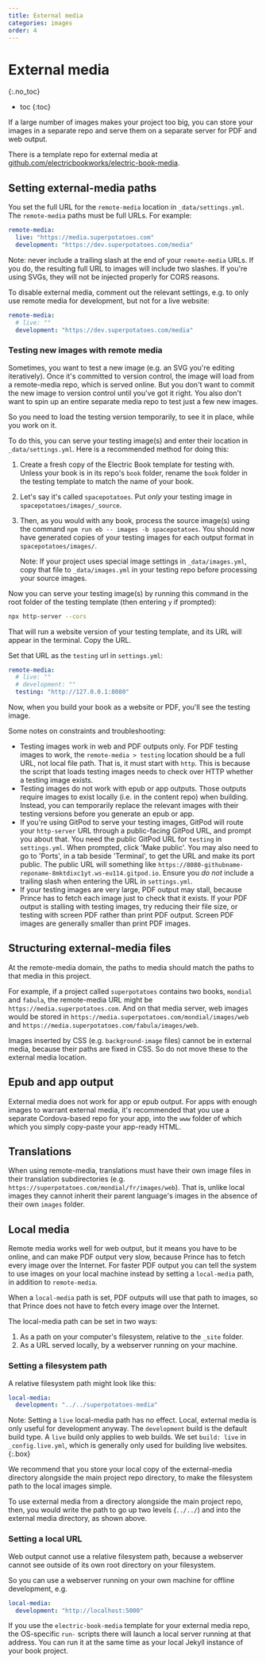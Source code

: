 ```yaml
---
title: External media
categories: images
order: 4
---
```


# External media
{:.no_toc}

* toc
{:toc}

If a large number of images makes your project too big, you can store your images in a separate repo and serve them on a separate server for PDF and web output.

There is a template repo for external media at [github.com/electricbookworks/electric-book-media](https://github.com/electricbookworks/electric-book-media).

## Setting external-media paths

You set the full URL for the `remote-media` location in `_data/settings.yml`. The `remote-media` paths must be full URLs. For example:

``` yaml
remote-media:
  live: "https://media.superpotatoes.com"
  development: "https://dev.superpotatoes.com/media"
```

Note: never include a trailing slash at the end of your `remote-media` URLs. If you do, the resulting full URL to images will include two slashes. If you're using SVGs, they will not be injected properly for CORS reasons.

To disable external media, comment out the relevant settings, e.g. to only use remote media for development, but not for a live website:

``` yaml
remote-media:
  # live: ""
  development: "https://dev.superpotatoes.com/media"
```

### Testing new images with remote media

Sometimes, you want to test a new image (e.g. an SVG you're editing iteratively). Once it's committed to version control, the image will load from a remote-media repo, which is served online. But you don't want to commit the new image to version control until you've got it right. You also don't want to spin up an entire separate media repo to test just a few new images.

So you need to load the testing version temporarily, to see it in place, while you work on it.

To do this, you can serve your testing image(s) and enter their location in `_data/settings.yml`. Here is a recommended method for doing this:

1. Create a fresh copy of the Electric Book template for testing with. Unless your book is in its repo's `book` folder, rename the `book` folder in the testing template to match the name of your book.
1. Let's say it's called `spacepotatoes`. Put *only* your testing image in `spacepotatoes/images/_source`.
1. Then, as you would with any book, process the source image(s) using the command `npm run eb -- images -b spacepotatoes`. You should now have generated copies of your testing images for each output format in `spacepotatoes/images/`.

   Note: If your project uses special image settings in `_data/images.yml`, copy that file to `_data/images.yml` in your testing repo before processing your source images.

Now you can serve your testing image(s) by running this command in the root folder of the testing template (then entering `y` if prompted):

```sh
npx http-server --cors
```

That will run a website version of your testing template, and its URL will appear in the terminal. Copy the URL.

Set that URL as the `testing` url in `settings.yml`:

``` yaml
remote-media:
  # live: ""
  # development: ""
  testing: "http://127.0.0.1:8080"
```

Now, when you build your book as a website or PDF, you'll see the testing image.

Some notes on constraints and troubleshooting:

- Testing images work in web and PDF outputs only. For PDF testing images to work, the `remote-media > testing` location should be a full URL, not local file path. That is, it must start with `http`. This is because the script that loads testing images needs to check over HTTP whether a testing image exists.
- Testing images do not work with epub or app outputs. Those outputs require images to exist locally (i.e. in the content repo) when building. Instead, you can temporarily replace the relevant images with their testing versions before you generate an epub or app.
- If you're using GitPod to serve your testing images, GitPod will route your `http-server` URL through a public-facing GitPod URL, and prompt you about that. You need the public GitPod URL for `testing` in `settings.yml`. When prompted, click 'Make public'. You may also need to go to 'Ports', in a tab beside 'Terminal', to get the URL and make its port public. The public URL will something like `https://8080-githubname-reponame-8mktdixc1yt.ws-eu114.gitpod.io`. Ensure you *do not* include a trailing slash when entering the URL in `settings.yml`.
- If your testing images are very large, PDF output may stall, because Prince has to fetch each image just to check that it exists. If your PDF output is stalling with testing images, try reducing their file size, or testing with screen PDF rather than print PDF output. Screen PDF images are generally smaller than print PDF images.

## Structuring external-media files

At the remote-media domain, the paths to media should match the paths to that media in this project.

For example, if a project called `superpotatoes` contains two books, `mondial` and `fabula`, the remote-media URL might be `https://media.superpotatoes.com`. And on that media server, web images would be stored in `https://media.superpotatoes.com/mondial/images/web` and `https://media.superpotatoes.com/fabula/images/web`.

Images inserted by CSS (e.g. `background-image` files) cannot be in external media, because their paths are fixed in CSS. So do not move these to the external media location.

## Epub and app output

External media does not work for app or epub output. For apps with enough images to warrant external media, it's recommended that you use a separate Cordova-based repo for your app, into the `www` folder of which which you simply copy-paste your app-ready HTML.

## Translations

When using remote-media, translations must have their own image files in their translation subdirectories (e.g. `https://superpotatoes.com/mondial/fr/images/web`). That is, unlike local images they cannot inherit their parent language's images in the absence of their own `images` folder.

## Local media

Remote media works well for web output, but it means you have to be online, and can make PDF output very slow, because Prince has to fetch every image over the Internet. For faster PDF output you can tell the system to use images on your local machine instead by setting a `local-media` path, in addition to `remote-media`.

When a `local-media` path is set, PDF outputs will use that path to images, so that Prince does not have to fetch every image over the Internet.

The local-media path can be set in two ways:

1. As a path on your computer's filesystem, relative to the `_site` folder.
2. As a URL served locally, by a webserver running on your machine.

### Setting a filesystem path

A relative filesystem path might look like this:

``` yaml
local-media:
  development: "../../superpotatoes-media"
```

Note: Setting a `live` local-media path has no effect. Local, external media is only useful for development anyway. The `development` build is the default build type. A `live` build only applies to web builds. We set `build: live` in `_config.live.yml`, which is generally only used for building live websites.
{:.box}

We recommend that you store your local copy of the external-media directory alongside the main project repo directory, to make the filesystem path to the local images simple.

To use external media from a directory alongside the main project repo, then, you would write the path to go up two levels (`../../`) and into the external media directory, as shown above.

### Setting a local URL

Web output cannot use a relative filesystem path, because a webserver cannot see outside of its own root directory on your filesystem.

So you can use a webserver running on your own machine for offline development, e.g.

``` yaml
local-media:
  development: "http://localhost:5000"
```

If you use the `electric-book-media` template for your external media repo, the OS-specific `run-` scripts there will launch a local server running at that address. You can run it at the same time as your local Jekyll instance of your book project.
